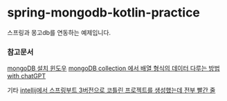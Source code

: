 # spring-mongodb-kotlin-practice
스프링과 몽고db를 연동하는 예제입니다.

### 참고문서
[mongoDB 설치 윈도우](https://khj93.tistory.com/entry/MongoDB-Window%EC%97%90-MongoDB-%EC%84%A4%EC%B9%98%ED%95%98%EA%B8%B0)
[mongoDB collection 에서 배열 형식의 데이터 다루는 방법 with chatGPT](https://chat.openai.com/share/b1c76fa8-ebe8-4220-9ded-a24a218b0d8d)

기타
[intellij에서 스프링부트 3버전으로 코틀린 프로젝트를 생성했는데 전부 빨간 줄](https://blog.naver.com/PostView.naver?blogId=cutesboy3&logNo=222562133658&parentCategoryNo=1&categoryNo=&viewDate=&isShowPopularPosts=true&from=search)
